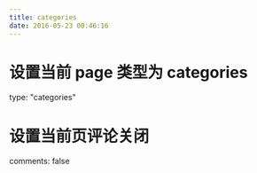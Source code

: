 ```yaml
---
title: categories
date: 2016-05-23 00:46:16
---
```

# 设置当前 page 类型为 categories

type: "categories"

# 设置当前页评论关闭

comments: false